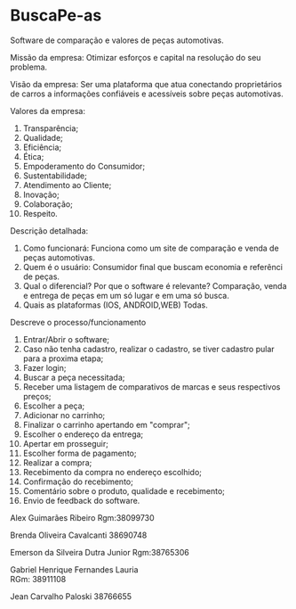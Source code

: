# BuscaPe-as

Software de comparação e valores de peças automotivas.

Missão da empresa:
  Otimizar esforços e capital na resolução do seu problema.

Visão da empresa:
  Ser uma plataforma que atua conectando proprietários de carros a informações confiáveis e acessíveis sobre peças automotivas.

Valores da empresa:
  1. Transparência;
  2. Qualidade;
  3. Eficiência;
  4. Ética;
  5. Empoderamento do Consumidor;
  6. Sustentabilidade;
  7. Atendimento ao Cliente;
  8. Inovação;
  9. Colaboração;
  10. Respeito.

Descrição detalhada:
  1. Como funcionará:
       Funciona como um site de comparação e venda de peças automotivas.
  2. Quem é o usuário:
       Consumidor final que buscam economia e referênci de peças.
  3. Qual o diferencial? Por que o software é relevante?
       Comparação, venda e entrega de peças em um só lugar e em uma só busca.
  4. Quais as plataformas (IOS, ANDROID,WEB)
       Todas.

Descreve o processo/funcionamento

1. Entrar/Abrir o software;
3. Caso não tenha cadastro, realizar o cadastro, se tiver cadastro pular para a proxima etapa;
4. Fazer login;
5. Buscar a peça necessitada;
6. Receber uma listagem de comparativos de marcas e seus respectivos preços;
7. Escolher a peça;
8. Adicionar no carrinho;
9. Finalizar o carrinho apertando em "comprar";
10. Escolher o endereço da entrega;
11. Apertar em prosseguir;
12. Escolher forma de pagamento;
13. Realizar a compra;
14. Recebimento da compra no endereço escolhido;
15. Confirmação do recebimento;
16. Comentário sobre o produto, qualidade e recebimento;
17. Envio de feedback do software.

Alex Guimarães Ribeiro 
Rgm:38099730

Brenda Oliveira Cavalcanti 
38690748

Emerson da Silveira Dutra Junior 
Rgm:38765306

Gabriel Henrique Fernandes Lauria  
RGm: 38911108

Jean Carvalho Paloski 38766655

